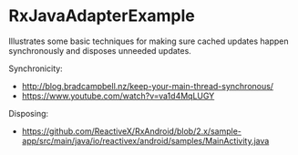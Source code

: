 # RxJavaAdapterExample

Illustrates some basic techniques for making sure cached updates happen synchronously and disposes unneeded updates.

Synchronicity:

* http://blog.bradcampbell.nz/keep-your-main-thread-synchronous/
* https://www.youtube.com/watch?v=va1d4MqLUGY

Disposing:

* https://github.com/ReactiveX/RxAndroid/blob/2.x/sample-app/src/main/java/io/reactivex/android/samples/MainActivity.java
